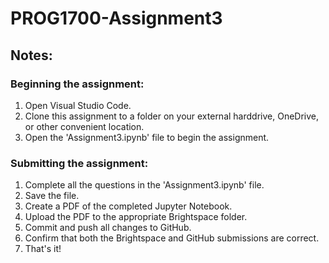 # PROG1700-Assignment3

## Notes:

### Beginning the assignment:

1) Open Visual Studio Code.
2) Clone this assignment to a folder on your external harddrive, OneDrive, or other convenient location.
3) Open the 'Assignment3.ipynb' file to begin the assignment.

### Submitting the assignment:

1) Complete all the questions in the 'Assignment3.ipynb' file.
2) Save the file.
3) Create a PDF of the completed Jupyter Notebook.
4) Upload the PDF to the appropriate Brightspace folder.
5) Commit and push all changes to GitHub.
6) Confirm that both the Brightspace and GitHub submissions are correct.
7) That's it!
